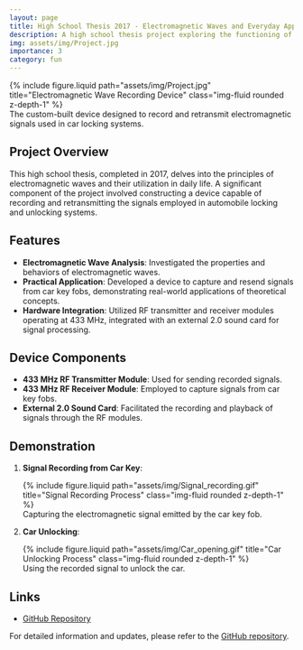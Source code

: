 ```yaml
---
layout: page
title: High School Thesis 2017 - Electromagnetic Waves and Everyday Applications
description: A high school thesis project exploring the functioning of electromagnetic waves and their practical applications, including the development of a device to record and retransmit signals used for car locking mechanisms.
img: assets/img/Project.jpg
importance: 3
category: fun
---
```


<div class="row">
  <div class="col-sm mt-3 mt-md-0">
    {% include figure.liquid path="assets/img/Project.jpg" title="Electromagnetic Wave Recording Device" class="img-fluid rounded z-depth-1" %}
  </div>
</div>
<div class="caption">
  The custom-built device designed to record and retransmit electromagnetic signals used in car locking systems.
</div>

## Project Overview

This high school thesis, completed in 2017, delves into the principles of electromagnetic waves and their utilization in daily life. A significant component of the project involved constructing a device capable of recording and retransmitting the signals employed in automobile locking and unlocking systems.

## Features

- **Electromagnetic Wave Analysis**: Investigated the properties and behaviors of electromagnetic waves.
- **Practical Application**: Developed a device to capture and resend signals from car key fobs, demonstrating real-world applications of theoretical concepts.
- **Hardware Integration**: Utilized RF transmitter and receiver modules operating at 433 MHz, integrated with an external 2.0 sound card for signal processing.

## Device Components

- **433 MHz RF Transmitter Module**: Used for sending recorded signals.
- **433 MHz RF Receiver Module**: Employed to capture signals from car key fobs.
- **External 2.0 Sound Card**: Facilitated the recording and playback of signals through the RF modules.

## Demonstration

1. **Signal Recording from Car Key**:

   <div class="row">
     <div class="col-sm mt-3 mt-md-0">
       {% include figure.liquid path="assets/img/Signal_recording.gif" title="Signal Recording Process" class="img-fluid rounded z-depth-1" %}
     </div>
   </div>
   <div class="caption">
     Capturing the electromagnetic signal emitted by the car key fob.
   </div>

2. **Car Unlocking**:

   <div class="row">
     <div class="col-sm mt-3 mt-md-0">
       {% include figure.liquid path="assets/img/Car_opening.gif" title="Car Unlocking Process" class="img-fluid rounded z-depth-1" %}
     </div>
   </div>
   <div class="caption">
     Using the recorded signal to unlock the car.
   </div>

## Links

- [GitHub Repository](https://github.com/DarioDiPalma-DDP/Tesina_2017)

For detailed information and updates, please refer to the [GitHub repository](https://github.com/DarioDiPalma-DDP/Tesina_2017).
